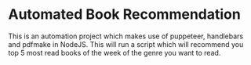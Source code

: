 # Automated Book Recommendation

This is an automation project which makes use of puppeteer, handlebars and pdfmake in NodeJS. This will run a script which will recommend you top 5 most read books of the week of the genre you want to read.
